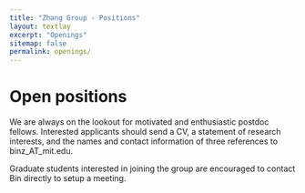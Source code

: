```yaml
---
title: "Zhang Group - Positions"
layout: textlay
excerpt: "Openings"
sitemap: false
permalink: openings/
---
```


# Open positions



We are always on the lookout for motivated and enthusiastic postdoc fellows. Interested applicants should send a CV, a statement of research interests, and the names and contact information of three references to binz_AT_mit.edu.

Graduate students interested in joining the group are encouraged to contact Bin directly to setup a meeting.

